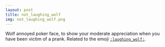 ```yaml
---
layout: post
title: not_laughing_wolf
img: not_laughing_wolf.png
---
```

Wolf annoyed poker face, to show your moderate appreciation when you have been victim of a prank. Related to the emoji <a href="/define/laughing_wolf">`:laughing_wolf:`</a>.
